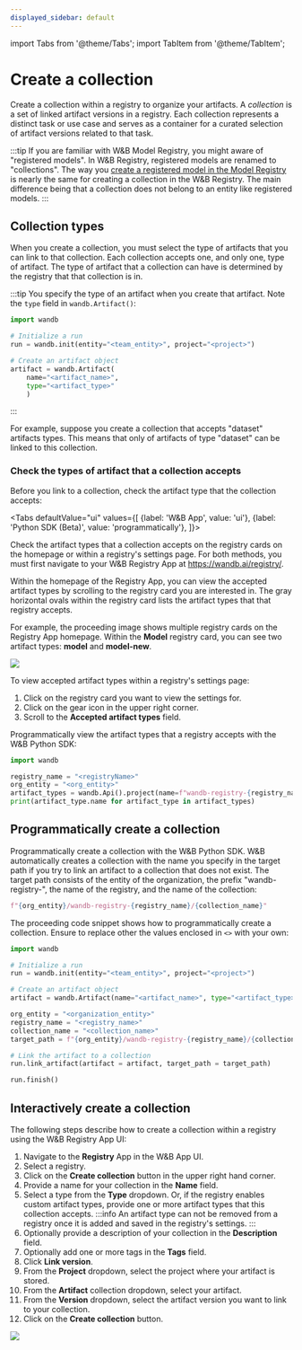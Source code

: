 ```yaml
---
displayed_sidebar: default
---
```

import Tabs from '@theme/Tabs';
import TabItem from '@theme/TabItem';

# Create a collection

Create a collection within a registry to organize your artifacts. A *collection* is a set of linked artifact versions in a registry. Each collection represents a distinct task or use case and serves as a container for a curated selection of artifact versions related to that task. 

<!-- Removing this since it's on the landing page + we'll eventually have a terms and concepts page -->
<!-- The proceeding diagram shows the hierarchical relationship between a registry, collections, and versions.

![](/images/registry/Registry_Hierarchy_Diagram.png) -->



:::tip
If you are familiar with W&B Model Registry, you might aware of "registered models". In W&B Registry, registered models are renamed to "collections". The way you [create a registered model in the Model Registry](../model_registry/create-registered-model.md) is nearly the same for creating a collection in the W&B Registry. The main difference being that a collection does not belong to an entity like registered models.
:::

## Collection types

When you create a collection, you must select the type of artifacts that you can link to that collection. Each collection accepts one, and only one, type of artifact.  The type of artifact that a collection can have is determined by the registry that that collection is in.

:::tip
You specify the type of an artifact when you create that artifact. Note the `type` field in `wandb.Artifact()`:

```python
import wandb

# Initialize a run
run = wandb.init(entity="<team_entity>", project="<project>")

# Create an artifact object
artifact = wandb.Artifact(
    name="<artifact_name>", 
    type="<artifact_type>"
    )
```
:::

For example, suppose you create a collection that accepts "dataset" artifacts types. This means that only of artifacts of type "dataset" can be linked to this collection.




### Check the types of artifact that a collection accepts

Before you link to a collection, check the artifact type that the collection accepts:

<Tabs
  defaultValue="ui"
  values={[
    {label: 'W&B App', value: 'ui'},
    {label: 'Python SDK (Beta)', value: 'programmatically'},
  ]}>
  <TabItem value="ui">

Check the artifact types that a collection accepts on the registry cards on the homepage or within a registry's settings page. For both methods, you must first navigate to your W&B Registry App at https://wandb.ai/registry/.


Within the homepage of the Registry App, you can view the accepted artifact types by scrolling to the registry card you are interested in. The gray horizontal ovals within the registry card lists the artifact types that that registry accepts.

For example, the proceeding image shows multiple registry cards on the Registry App homepage. Within the **Model** registry card, you can see two artifact types: **model** and **model-new**. 

![](/images/registry/artifact_types_model_card.png)


To view accepted artifact types within a registry's settings page:

1. Click on the registry card you want to view the settings for.
2. Click on the gear icon in the upper right corner.
3. Scroll to the **Accepted artifact types** field. 


  </TabItem>
  <TabItem value="programmatically">

Programmatically view the artifact types that a registry accepts with the W&B Python SDK:

```python
import wandb

registry_name = "<registryName>"
org_entity = "<org_entity>"
artifact_types = wandb.Api().project(name=f"wandb-registry-{registry_name}", entity=org_entity).artifact_types()
print(artifact_type.name for artifact_type in artifact_types)
```


  </TabItem>
</Tabs>




## Programmatically create a collection
Programmatically create a collection with the W&B Python SDK. W&B automatically creates a collection with the name you specify in the target path if you try to link an artifact to a collection that does not exist. The target path consists of the entity of the organization, the prefix "wandb-registry-", the name of the registry, and the name of the collection:

```python
f"{org_entity}/wandb-registry-{registry_name}/{collection_name}"
```

The proceeding code snippet shows how to programmatically create a collection. Ensure to replace other the values enclosed in `<>` with your own:

```python
import wandb

# Initialize a run
run = wandb.init(entity="<team_entity>", project="<project>")

# Create an artifact object
artifact = wandb.Artifact(name="<artifact_name>", type="<artifact_type>")

org_entity = "<organization_entity>"
registry_name = "<registry_name>"
collection_name = "<collection_name>"
target_path = f"{org_entity}/wandb-registry-{registry_name}/{collection_name}"

# Link the artifact to a collection
run.link_artifact(artifact = artifact, target_path = target_path)

run.finish()
```


## Interactively create a collection

The following steps describe how to create a collection within a registry using the W&B Registry App UI:

1. Navigate to the **Registry** App in the W&B App UI.
2. Select a registry.
3. Click on the **Create collection** button in the upper right hand corner.
4. Provide a name for your collection in the **Name** field. 
5. Select a type from the **Type** dropdown. Or, if the registry enables custom artifact types, provide one or more artifact types that this collection accepts.
:::info
An artifact type can not be removed from a registry once it is added and saved in the registry's settings.
:::
5. Optionally provide a description of your collection in the **Description** field.
6. Optionally add one or more tags in the **Tags** field. 
7. Click **Link version**.
8. From the **Project** dropdown, select the project where your artifact is stored.
9. From the **Artifact** collection dropdown, select your artifact.
10. From the **Version** dropdown, select the artifact version you want to link to your collection.
11. Click on the **Create collection** button.

![](/images/registry/create_collection.gif)
